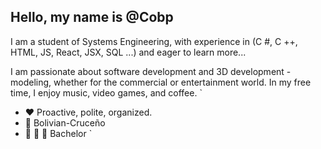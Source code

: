 ## Hello, my name is @Cobp
I am a student of Systems Engineering, with experience in (C #, C ++, HTML, JS, React, JSX, SQL ...) and eager to learn more...

I am passionate about software development and 3D development - modeling, whether for the commercial or entertainment world. In my free time, I enjoy music, video games, and coffee.
`
- ❤️ Proactive, polite, organized.
- 💛 Bolivian-Cruceño
- 💚 🤍 💚 Bachelor
`


